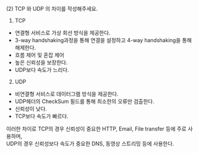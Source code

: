 
(2) TCP 와 UDP 의 차이를 작성해주세요.  

1) TCP
  - 연결형 서비스로 가상 회선 방식을 제공한다.
  - 3-way handshaking과정을 통해 연결을 설정하고 4-way handshaking을 통해 해제한다.
  - 흐름 제어 및 혼잡 제어
  - 높은 신뢰성을 보장한다.
  - UDP보다 속도가 느리다.

2) UDP
  - 비연결형 서비스로 데이터그램 방식을 제공한다.
  - UDP헤더의 CheckSum 필드를 통해 최소한의 오류만 검출한다.
  - 신뢰성이 낮다.
  - TCP보다 속도가 빠르다.

이러한 차이로 TCP의 경우 신뢰성이 중요한 HTTP, Email, File transfer 등에 주로 사용하며,  
UDP의 경우 신뢰성보다 속도가 중요한 DNS, 동영상 스트리밍 등에 사용한다.
